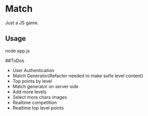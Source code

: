 
# Match
Just a JS game.

## Usage
node app.js

##ToDos
-  User Authentication
-  Match Generator(Refactor needed to make sufle level content)
-  Top points by level
-  Match generator on server side
-  Add more levels
-  Select more chars images
-  Realtime competition
-  Realtime top level points
